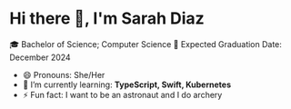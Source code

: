 # Hi there 👋, I'm Sarah Diaz

:mortar_board: Bachelor of Science; Computer Science
:date: Expected Graduation Date: December 2024

* 😄 Pronouns: She/Her
* 🌱 I’m currently learning: **TypeScript, Swift, Kubernetes**
* ⚡ Fun fact: I want to be an astronaut and I do archery

<!--
**SarahDiazZ/SarahDiazZ** is a ✨ _special_ ✨ repository because its `README.md` (this file) appears on your GitHub profile.

Here are some ideas to get you started:

- 🔭 I’m currently working on ...
- 🌱 I’m currently learning ...
- 👯 I’m looking to collaborate on ...
- 🤔 I’m looking for help with ...
- 💬 Ask me about ...
- 📫 How to reach me: ...
- 😄 Pronouns: ...
- ⚡ Fun fact: ...
-->
